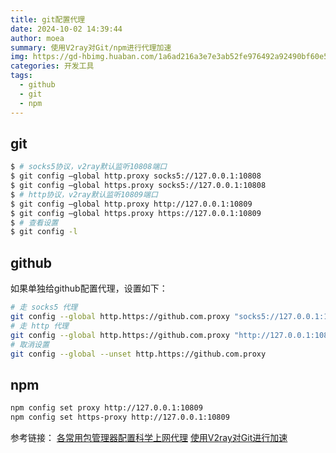 ```yaml
---
title: git配置代理
date: 2024-10-02 14:39:44
author: moea
summary: 使用V2ray对Git/npm进行代理加速
img: https://gd-hbimg.huaban.com/1a6ad216a3e7e3ab52fe976492a92490bf60e507fe5f0-WmQZtv_fw658webp
categories: 开发工具
tags:
  - github
  - git
  - npm
---
```


## git

  ```bash
$ # socks5协议，v2ray默认监听10808端口
$ git config –global http.proxy socks5://127.0.0.1:10808
$ git config –global https.proxy socks5://127.0.0.1:10808
$ # http协议，v2ray默认监听10809端口
$ git config –global http.proxy http://127.0.0.1:10809
$ git config –global https.proxy https://127.0.0.1:10809
$ # 查看设置
$ git config -l
  ```

## github
如果单独给github配置代理，设置如下：
```bash
# 走 socks5 代理
git config --global http.https://github.com.proxy "socks5://127.0.0.1:1080"
# 走 http 代理
git config --global http.https://github.com.proxy "http://127.0.0.1:10809"
# 取消设置
git config --global --unset http.https://github.com.proxy
```

## npm
```bash
npm config set proxy http://127.0.0.1:10809
npm config set https-proxy http://127.0.0.1:10809
```


参考链接：
[各常用包管理器配置科学上网代理](https://www.codeover.cn/proxy-settings/)
[使用V2ray对Git进行加速](https://igghelper.com/helper/?p=152)
